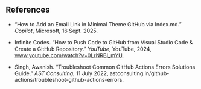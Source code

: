## References


* “How to Add an Email Link in Minimal Theme GitHub via Index.md.” *Copilot*, Microsoft, 16 Sept. 2025.

* Infinite Codes. “How to Push Code to GitHub from Visual Studio Code & Create a GitHub Repository.” *YouTube*, YouTube, 2024, www.youtube.com/watch?v=0LrNRBI_mYU. 

* Singh, Awanish. “Troubleshoot Common GitHub Actions Errors Solutions Guide.” *AST Consulting*, 11 July 2022, astconsulting.in/github-actions/troubleshoot-github-actions-errors.

